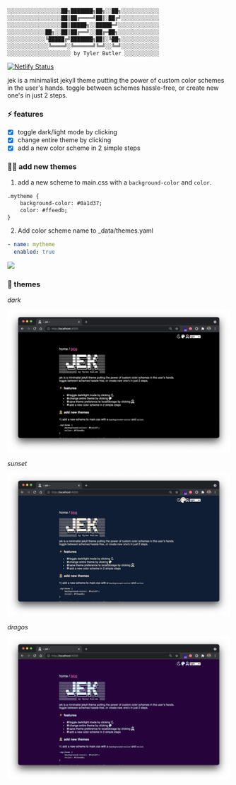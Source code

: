 
```text
░░░░░░░░░░░░░░░░░██╗███████╗██╗░░██╗░░░░░░░░░░░░
░░░░░░░░░░░░░░░░░██║██╔════╝██║░██╔╝░░░░░░░░░░░░
░░░░░░░░░░░░░░░░░██║█████╗░░█████═╝░░░░░░░░░░░░░
░░░░░░░░░░░░██╗░░██║██╔══╝░░██╔═██╗░░░░░░░░░░░░░
░░░░░░░░░░░░╚█████╔╝███████╗██║░╚██╗░░░░░░░░░░░░
░░░░░░░░░░░░░╚════╝░╚══════╝╚═╝░░╚═╝░░░░░░░░░░░░
░░░░░░░░░░░░░░░░░░░░ by Tyler Butler ░░░░░░░░░░░
``` 

[![Netlify Status](https://api.netlify.com/api/v1/badges/9d1f745e-c8d9-4732-ab34-06748d61e84d/deploy-status)](https://app.netlify.com/sites/jekyll-jek/deploys)


jek is a minimalist jekyll theme putting the power of custom color schemes in the user's hands. toggle between schemes hassle-free, or create new one's in just 2 steps.

### ⚡ features

+  [x] toggle dark/light mode by clicking <i class="far fa-moon zoom" onclick="changeTheme('dark');"></i>
+  [x] change entire theme by clicking  <i class="fas fa-palette zoom" onclick="changeTheme();"></i>
+  [x] add a new color scheme in 2 simple steps

### 👩‍🚀 add new themes

1) add a new scheme to main.css with a `background-color` and `color`.  

```
.mytheme {
    background-color: #0a1d37;
    color: #ffeedb;
}
```  

2) Add color scheme name to _data/themes.yaml  

```yaml
- name: mytheme
  enabled: true
```

![](jek.gif)


### 🌈 themes

*dark*  

![](preview-dark.png)

*sunset*   

![](preview-sunset.png)

*dragos*  

![](preview-dragos.png)